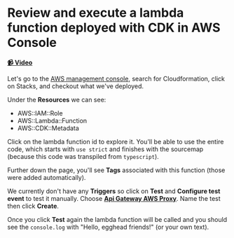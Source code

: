 # Review and execute a lambda function deployed with CDK in AWS Console

**[📹 Video](https://egghead.io/lessons/aws-review-and-execute-a-lambda-function-deployed-with-cdk-in-aws-console)**

Let's go to the [AWS management console](https://aws.amazon.com/console/), search for Cloudformation, click on Stacks, and checkout what we've deployed.

Under the **Resources** we can see:
* AWS::IAM::Role
* AWS::Lambda::Function
* AWS::CDK::Metadata

Click on the lambda function id to explore it. You'll be able to use the entire code, which starts with `use strict` and finishes with the sourcemap (because this code was transpiled from `typescript`).

Further down the page, you'll see **Tags** associated with this function (those were added automatically).

We currently don't have any **Triggers** so click on **Test** and **Configure test event** to test it manually. Choose [**Api Gateway AWS Proxy**](https://docs.aws.amazon.com/apigateway/latest/developerguide/set-up-lambda-proxy-integrations.html). Name the test then click **Create**.

Once you click **Test** again the lambda function will be called and you should see the `console.log` with "Hello, egghead friends!" (or your own text).
